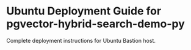 # Ubuntu Deployment Guide for pgvector-hybrid-search-demo-py
Complete deployment instructions for Ubuntu Bastion host.
